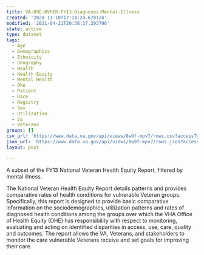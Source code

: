 ```yaml
---
title: VA-OHE-NVHER-FY13-Diagnoses-Mental-Illness
created: '2020-11-10T17:14:24.678124'
modified: '2021-04-21T20:38:27.293796'
state: active
type: dataset
tags:
  - Age
  - Demographics
  - Ethnicity
  - Geography
  - Health
  - Health Equity
  - Mental Health
  - Ohe
  - Patient
  - Race
  - Registry
  - Sex
  - Utilization
  - Va
  - Veterans
groups: []
csv_url: 'https://www.data.va.gov/api/views/8w9f-mpv7/rows.csv?accessType=DOWNLOAD'
json_url: 'https://www.data.va.gov/api/views/8w9f-mpv7/rows.json?accessType=DOWNLOAD'
layout: post

---
```

A subset of the FY13 National Veteran Health Equity Report, filtered by mental illness.

The National Veteran Health Equity Report details patterns and provides comparative rates of health conditions for vulnerable Veteran groups. Specifically, this report is designed to provide basic comparative information on the sociodemographics, utilization patterns and rates of diagnosed health conditions among the groups over which the VHA Office of Health Equity (OHE) has responsibility with respect to monitoring, evaluating and acting on identified disparities in access, use, care, quality and outcomes. The report allows the VA, Veterans, and stakeholders to monitor the care vulnerable Veterans receive and set goals for improving their care.
